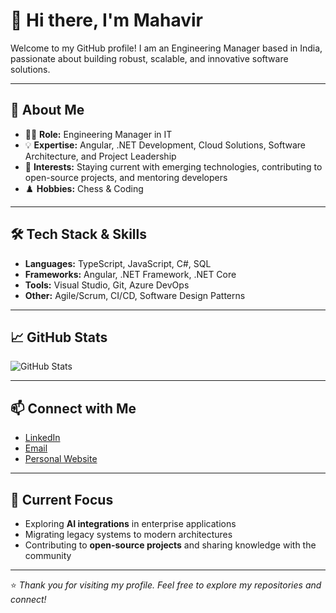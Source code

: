 # 👋 Hi there, I'm Mahavir

Welcome to my GitHub profile! I am an Engineering Manager based in India, passionate about building robust, scalable, and innovative software solutions.

---

## 💼 About Me

- 🧑‍💻 **Role:** Engineering Manager in IT
- 💡 **Expertise:** Angular, .NET Development, Cloud Solutions, Software Architecture, and Project Leadership
- 🧠 **Interests:** Staying current with emerging technologies, contributing to open-source projects, and mentoring developers
- ♟️ **Hobbies:** Chess & Coding

---

## 🛠️ Tech Stack & Skills

- **Languages:** TypeScript, JavaScript, C#, SQL
- **Frameworks:** Angular, .NET Framework, .NET Core
- **Tools:** Visual Studio, Git, Azure DevOps
- **Other:** Agile/Scrum, CI/CD, Software Design Patterns

---

## 📈 GitHub Stats

![GitHub Stats](https://github-readme-stats.vercel.app/api?username=mahavirvora&show_icons=true&theme=default)

---

## 📫 Connect with Me

- [LinkedIn](https://www.linkedin.com/in/mahavir-vora/)
- [Email](mailto:voramahavir@gmail.com)
- [Personal Website](https://mahavirvora.github.io)

---

## 🔭 Current Focus

- Exploring **AI integrations** in enterprise applications
- Migrating legacy systems to modern architectures
- Contributing to **open-source projects** and sharing knowledge with the community

---

⭐️ *Thank you for visiting my profile. Feel free to explore my repositories and connect!*
